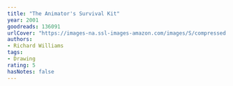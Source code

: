 ```yaml
---
title: "The Animator's Survival Kit"
year: 2001
goodreads: 136091
urlCover: "https://images-na.ssl-images-amazon.com/images/S/compressed.photo.goodreads.com/books/1311991805i/136091.jpg"
authors:
- Richard Williams
tags:
- Drawing
rating: 5
hasNotes: false
---
```

